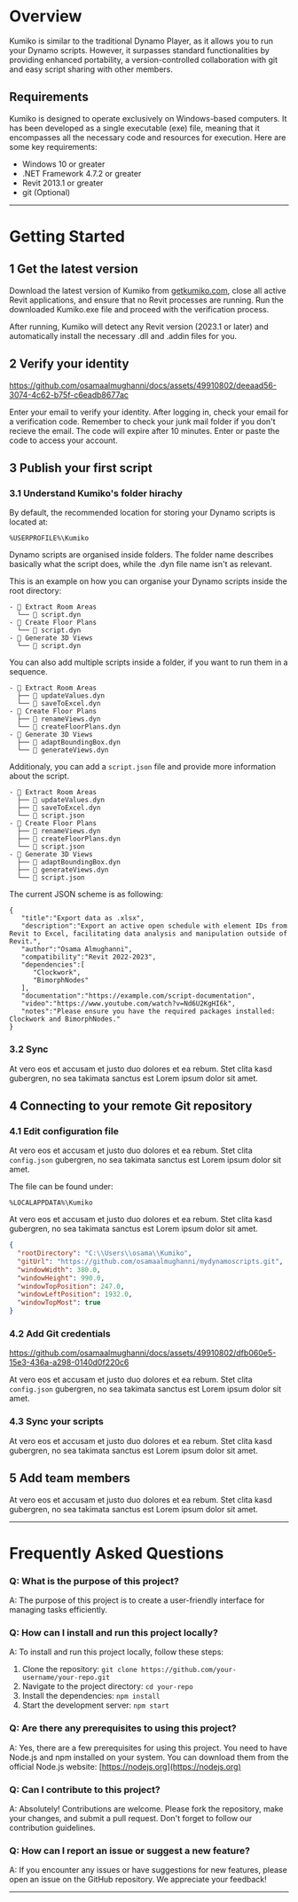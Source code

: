 # Overview
Kumiko is similar to the traditional Dynamo Player, as it allows you to run your Dynamo scripts. However, it surpasses standard functionalities by providing enhanced portability, a version-controlled collaboration with git and easy script sharing with other members.

## Requirements
Kumiko is designed to operate exclusively on Windows-based computers. It has been developed as a single executable (exe) file, meaning that it encompasses all the necessary code and resources for execution. Here are some key requirements:

- Windows 10 or greater
- .NET Framework 4.7.2 or greater
- Revit 2013.1 or greater
- git (Optional)

---

# Getting Started

## 1 Get the latest version

Download the latest version of Kumiko from [getkumiko.com](https://www.getkumiko.com), close all active Revit applications, and ensure that no Revit processes are running. Run the downloaded Kumiko.exe file and proceed with the verification process.

After running, Kumiko will detect any Revit version (2023.1 or later) and automatically install the necessary .dll and .addin files for you.

## 2 Verify your identity

https://github.com/osamaalmughanni/docs/assets/49910802/deeaad56-3074-4c62-b75f-c6eadb8677ac

Enter your email to verify your identity. After logging in, check your email for a verification code. Remember to check your junk mail folder if you don't recieve the email. The code will expire after 10 minutes. Enter or paste the code to access your account.

## 3 Publish your first script

### 3.1 Understand Kumiko's folder hirachy

By default, the recommended location for storing your Dynamo scripts is located at:
```
%USERPROFILE%\Kumiko
```

Dynamo scripts are organised inside folders. The folder name describes basically what the script does, while the .dyn file name isn't as relevant.

This is an example on how you can organise your Dynamo scripts inside the root directory:

```
- 📁 Extract Room Areas
  └── 📄 script.dyn
- 📁 Create Floor Plans
  └── 📄 script.dyn
- 📁 Generate 3D Views
  └── 📄 script.dyn
```

You can also add multiple scripts inside a folder, if you want to run them in a sequence.

```
- 📁 Extract Room Areas
  ├── 📄 updateValues.dyn
  └── 📄 saveToExcel.dyn
- 📁 Create Floor Plans
  ├── 📄 renameViews.dyn
  └── 📄 createFloorPlans.dyn
- 📁 Generate 3D Views
  ├── 📄 adaptBoundingBox.dyn
  └── 📄 generateViews.dyn
```

Additionaly, you can add a `script.json` file and provide more information about the script.

```
- 📁 Extract Room Areas
  ├── 📄 updateValues.dyn
  ├── 📄 saveToExcel.dyn
  └── 📄 script.json
- 📁 Create Floor Plans
  ├── 📄 renameViews.dyn
  ├── 📄 createFloorPlans.dyn
  └── 📄 script.json
- 📁 Generate 3D Views
  ├── 📄 adaptBoundingBox.dyn
  ├── 📄 generateViews.dyn
  └── 📄 script.json
```

The current JSON scheme is as following:

```
{
   "title":"Export data as .xlsx",
   "description":"Export an active open schedule with element IDs from Revit to Excel, facilitating data analysis and manipulation outside of Revit.",
   "author":"Osama Almughanni",
   "compatibility":"Revit 2022-2023",
   "dependencies":[
      "Clockwork",
      "BimorphNodes"
   ],
   "documentation":"https://example.com/script-documentation",
   "video":"https://www.youtube.com/watch?v=Nd6U2KgHI6k",
   "notes":"Please ensure you have the required packages installed: Clockwork and BimorphNodes."
}
```

### 3.2 Sync
At vero eos et accusam et justo duo dolores et ea rebum. Stet clita kasd gubergren, no sea takimata sanctus est Lorem ipsum dolor sit amet.

## 4 Connecting to your remote Git repository

### 4.1 Edit configuration file

At vero eos et accusam et justo duo dolores et ea rebum. Stet clita `config.json` gubergren, no sea takimata sanctus est Lorem ipsum dolor sit amet. 

The file can be found under:
```
%LOCALAPPDATA%\Kumiko
```

At vero eos et accusam et justo duo dolores et ea rebum. Stet clita kasd gubergren, no sea takimata sanctus est Lorem ipsum dolor sit amet. 

```json
{
  "rootDirectory": "C:\\Users\\osama\\Kumiko",
  "gitUrl": "https://github.com/osamaalmughanni/mydynamoscripts.git",
  "windowWidth": 380.0,
  "windowHeight": 990.0,
  "windowTopPosition": 247.0,
  "windowLeftPosition": 1932.0,
  "windowTopMost": true
}
```

### 4.2 Add Git credentials

https://github.com/osamaalmughanni/docs/assets/49910802/dfb060e5-15e3-436a-a298-0140d0f220c6

At vero eos et accusam et justo duo dolores et ea rebum. Stet clita `config.json` gubergren, no sea takimata sanctus est Lorem ipsum dolor sit amet. 

### 4.3 Sync your scripts

At vero eos et accusam et justo duo dolores et ea rebum. Stet clita kasd gubergren, no sea takimata sanctus est Lorem ipsum dolor sit amet. 

## 5 Add team members
At vero eos et accusam et justo duo dolores et ea rebum. Stet clita kasd gubergren, no sea takimata sanctus est Lorem ipsum dolor sit amet. 

---

# Frequently Asked Questions

### Q: What is the purpose of this project?
A: The purpose of this project is to create a user-friendly interface for managing tasks efficiently.

### Q: How can I install and run this project locally?
A: To install and run this project locally, follow these steps:
1. Clone the repository: `git clone https://github.com/your-username/your-repo.git`
2. Navigate to the project directory: `cd your-repo`
3. Install the dependencies: `npm install`
4. Start the development server: `npm start`

### Q: Are there any prerequisites to using this project?
A: Yes, there are a few prerequisites for using this project. You need to have Node.js and npm installed on your system. You can download them from the official Node.js website: [https://nodejs.org](https://nodejs.org)

### Q: Can I contribute to this project?
A: Absolutely! Contributions are welcome. Please fork the repository, make your changes, and submit a pull request. Don't forget to follow our contribution guidelines.

### Q: How can I report an issue or suggest a new feature?
A: If you encounter any issues or have suggestions for new features, please open an issue on the GitHub repository. We appreciate your feedback!

---
